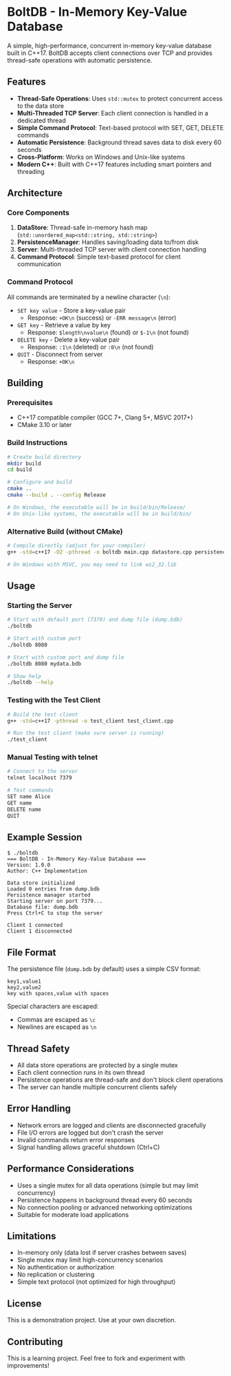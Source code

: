 # BoltDB - In-Memory Key-Value Database

A simple, high-performance, concurrent in-memory key-value database built in C++17. BoltDB accepts client connections over TCP and provides thread-safe operations with automatic persistence.

## Features

- **Thread-Safe Operations**: Uses `std::mutex` to protect concurrent access to the data store
- **Multi-Threaded TCP Server**: Each client connection is handled in a dedicated thread
- **Simple Command Protocol**: Text-based protocol with SET, GET, DELETE commands
- **Automatic Persistence**: Background thread saves data to disk every 60 seconds
- **Cross-Platform**: Works on Windows and Unix-like systems
- **Modern C++**: Built with C++17 features including smart pointers and threading

## Architecture

### Core Components

1. **DataStore**: Thread-safe in-memory hash map (`std::unordered_map<std::string, std::string>`)
2. **PersistenceManager**: Handles saving/loading data to/from disk
3. **Server**: Multi-threaded TCP server with client connection handling
4. **Command Protocol**: Simple text-based protocol for client communication

### Command Protocol

All commands are terminated by a newline character (`\n`):

- `SET key value` - Store a key-value pair
  - Response: `+OK\n` (success) or `-ERR message\n` (error)
- `GET key` - Retrieve a value by key
  - Response: `$length\nvalue\n` (found) or `$-1\n` (not found)
- `DELETE key` - Delete a key-value pair
  - Response: `:1\n` (deleted) or `:0\n` (not found)
- `QUIT` - Disconnect from server
  - Response: `+OK\n`

## Building

### Prerequisites

- C++17 compatible compiler (GCC 7+, Clang 5+, MSVC 2017+)
- CMake 3.10 or later

### Build Instructions

```bash
# Create build directory
mkdir build
cd build

# Configure and build
cmake ..
cmake --build . --config Release

# On Windows, the executable will be in build/bin/Release/
# On Unix-like systems, the executable will be in build/bin/
```

### Alternative Build (without CMake)

```bash
# Compile directly (adjust for your compiler)
g++ -std=c++17 -O2 -pthread -o boltdb main.cpp datastore.cpp persistence.cpp server.cpp

# On Windows with MSVC, you may need to link ws2_32.lib
```

## Usage

### Starting the Server

```bash
# Start with default port (7379) and dump file (dump.bdb)
./boltdb

# Start with custom port
./boltdb 8080

# Start with custom port and dump file
./boltdb 8080 mydata.bdb

# Show help
./boltdb --help
```

### Testing with the Test Client

```bash
# Build the test client
g++ -std=c++17 -pthread -o test_client test_client.cpp

# Run the test client (make sure server is running)
./test_client
```

### Manual Testing with telnet

```bash
# Connect to the server
telnet localhost 7379

# Test commands
SET name Alice
GET name
DELETE name
QUIT
```

## Example Session

```
$ ./boltdb
=== BoltDB - In-Memory Key-Value Database ===
Version: 1.0.0
Author: C++ Implementation

Data store initialized
Loaded 0 entries from dump.bdb
Persistence manager started
Starting server on port 7379...
Database file: dump.bdb
Press Ctrl+C to stop the server

Client 1 connected
Client 1 disconnected
```

## File Format

The persistence file (`dump.bdb` by default) uses a simple CSV format:
```
key1,value1
key2,value2
key with spaces,value with spaces
```

Special characters are escaped:
- Commas are escaped as `\c`
- Newlines are escaped as `\n`

## Thread Safety

- All data store operations are protected by a single mutex
- Each client connection runs in its own thread
- Persistence operations are thread-safe and don't block client operations
- The server can handle multiple concurrent clients safely

## Error Handling

- Network errors are logged and clients are disconnected gracefully
- File I/O errors are logged but don't crash the server
- Invalid commands return error responses
- Signal handling allows graceful shutdown (Ctrl+C)

## Performance Considerations

- Uses a single mutex for all data operations (simple but may limit concurrency)
- Persistence happens in background thread every 60 seconds
- No connection pooling or advanced networking optimizations
- Suitable for moderate load applications

## Limitations

- In-memory only (data lost if server crashes between saves)
- Single mutex may limit high-concurrency scenarios
- No authentication or authorization
- No replication or clustering
- Simple text protocol (not optimized for high throughput)

## License

This is a demonstration project. Use at your own discretion.

## Contributing

This is a learning project. Feel free to fork and experiment with improvements!
